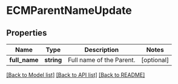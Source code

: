# ECMParentNameUpdate

## Properties
Name | Type | Description | Notes
------------ | ------------- | ------------- | -------------
**full_name** | **string** | Full name of the Parent. | [optional] 

[[Back to Model list]](../../README.md#documentation-for-models) [[Back to API list]](../../README.md#documentation-for-api-endpoints) [[Back to README]](../../README.md)

